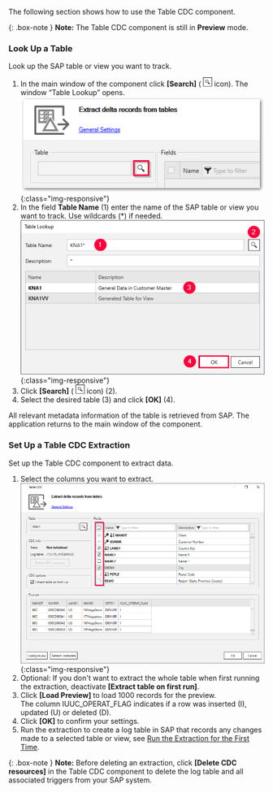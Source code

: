 The following section shows how to use the Table CDC component.

{: .box-note }
**Note:** The Table CDC component is still in **Preview** mode.

### Look Up a Table

Look up the SAP table or view you want to track.

1. In the main window of the component click **[Search]** ( ![magnifying-glass](/img/content/icons/magnifying-glass.png) icon). The window “Table Lookup” opens.<br>
![Table-CDC](/img/content/tablecdc/table-cdc.png){:class="img-responsive"}
2. In the field **Table Name** (1) enter the name of the SAP table or view you want to track. Use wildcards (*) if needed.<br>
![Look-Up-Report](/img/content/table/table_look-up.png){:class="img-responsive"}
3. Click **[Search]** ( ![magnifying-glass](/img/content/icons/magnifying-glass.png) icon) (2).
4. Select the desired table (3) and click **[OK]** (4).

All relevant metadata information of the table is retrieved from SAP.
The application returns to the main window of the component.

### Set Up a Table CDC Extraction

Set up the Table CDC component to extract data.

1. Select the columns you want to extract.<br> 
![Table-CDC-Setup](/img/content/tablecdc/table-cdc-kna1.png){:class="img-responsive"}
2. Optional: If you don't want to extract the whole table when first running the extraction, deactivate **[Extract table on first run]**.
3. Click **[Load Preview]** to load 1000 records for the preview.<br>
The column IUUC_OPERAT_FLAG indicates if a row was inserted (I), updated (U) or deleted (D).
4. Click **[OK]** to confirm your settings.
5. Run the extraction to create a log table in SAP that records any changes made to a selected table or view, see [Run the Extraction for the First Time](#run-the-extraction-for-the-first-time). <br>

{: .box-note }
**Note:** Before deleting an extraction, click **[Delete CDC resources]** in the Table CDC component to delete the log table and all associated triggers from your SAP system.

<!---

#### Append Data to an Existing File
To append the extracted data to an existing file...
Only destinations with the "Existing File" subsection???

Note that data that was deleted is not removed from the existing table. 

-->

